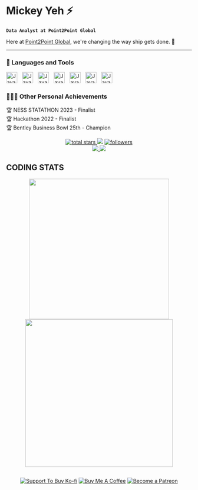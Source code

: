 # Mickey Yeh ⚡

**`Data Analyst at Point2Point Global`**

Here at [Point2Point Global](http://p2pg.com/), we're changing the way ship gets done. 🚀

--- 

### 🧰 Languages and Tools

<img align="left" alt="Java" width="30px" style="padding-right:10px;" src="https://cdn.jsdelivr.net/gh/devicons/devicon/icons/python/python-original-wordmark.svg"/>
<img align="left" alt="Java" width="30px" style="padding-right:10px;" src="https://cdn.jsdelivr.net/gh/devicons/devicon/icons/r/r-original.svg"/>
<img align="left" alt="Java" width="30px" style="padding-right:10px;" src="https://cdn.jsdelivr.net/gh/devicons/devicon/icons/c/c-original.svg"/>
<img align="left" alt="Java" width="30px" style="padding-right:10px;" src="https://cdn.jsdelivr.net/gh/devicons/devicon/icons/mysql/mysql-original-wordmark.svg"/>
<img align="left" alt="Java" width="30px" style="padding-right:10px;" src="https://cdn.jsdelivr.net/gh/devicons/devicon/icons/spss/spss-original.svg"/>
<!-- <img align="left" alt="Java" width="30px" style="padding-right:10px;" src=""/> -->
<img align="left" alt="Java" width="30px" style="padding-right:10px;" src="https://cdn.jsdelivr.net/gh/devicons/devicon/icons/pycharm/pycharm-original.svg"/>
<img align="left" alt="Java" width="30px" style="padding-right:10px;" src="https://cdn.jsdelivr.net/gh/devicons/devicon/icons/rstudio/rstudio-original.svg"/>
<!-- <img align="left" alt="Java" width="30px" style="padding-right:10px;" src=""/> -->
<br />

#
### 👨🏻‍🚀 Other Personal Achievements
🏆 NESS STATATHON 2023 - Finalist <br>
🏆 Hackathon 2022 - Finalist <br>
🏆 Bentley Business Bowl 25th - Champion <br>


<p align='center'>
    <a href='https://github.com/mickeyyeh?tab=repositories&sort=stargazers'>
        <img alt='total stars' title='Total stars on GitHub' src='https://custom-icon-badges.herokuapp.com/badge/dynamic/json?logo=star&color=55960c&labelColor=488207&label=Stars&style=for-the-badge&query=%24.stars&url=https://api.github-star-counter.workers.dev/user/mickeyyeh'/>
    </a>
    <img src='https://vbr.wocr.tk/badge?page_id=mickeyyeh&style=for-the-badge&logo=Github&color=16a085'>
    <a href='https://github.com/mickeyyeh?tab=followers'>
        <img alt='followers' title='Follow Me on GitHub' src='https://custom-icon-badges.herokuapp.com/github/followers/mickeyyeh?color=236ad3&labelColor=1155ba&style=for-the-badge&logo=person-add&label=Follow&logoColor=white'/>
        <br>
    </a>
    <a href='https://www.linkedin.com/in/mickeyyeh' target='_blank'>
        <img src='https://img.shields.io/badge/linkedin%20-%230077B5.svg?&style=for-the-badge&logo=linkedin&logoColor=white'/>
    </a>
    <a href='mailto:myeh@p2pg.com' target='_blank'>
        <img src='https://img.shields.io/badge/Microsoft%20Outlook-0078D4.svg?style=for-the-badge&logo=Microsoft-Outlook&logoColor=white'/>
    </a>
</p>

<!--
## FEATURED PROJECTS

<p align='center'>
    <a href='https://github.com/mrhrifat/badge-genius'>
        <img src='https://github-readme-stats-git-masterrstaa-rickstaa.vercel.app/api/pin/?username=mrhrifat&repo=badge-genius&theme=transparent'  width='350'/>
    </a>
    <a href='https://github.com/mrhrifat/al-quran'>
        <img src='https://github-readme-stats-git-masterrstaa-rickstaa.vercel.app/api/pin/?username=mrhrifat&repo=al-quran&theme=transparent&hide=html' width='350'/>
    </a>
</p>

<p align='center'>
    <a href='https://github.com/mrhrifat/holy-alquran'>
        <img src='https://github-readme-stats-git-masterrstaa-rickstaa.vercel.app/api/pin/?username=mrhrifat&repo=holy-alquran&theme=transparent&hide=html' width='350'/>
    </a>
    <a href='https://github.com/mrhrifat/web-badge'>
        <img src='https://github-readme-stats-git-masterrstaa-rickstaa.vercel.app/api/pin/?username=mrhrifat&repo=web-badge&theme=transparent'  width='350'/>
    </a>
</p>

-->




## CODING STATS

<p align = 'center'>
    <img src='https://github-readme-stats-git-masterrstaa-rickstaa.vercel.app/api?username=mickeyyeh&count_private=true&include_all_commits=true&show_icons=true&theme=transparent' width='380'/>
    <img src='https://github-readme-streak-stats.herokuapp.com/?user=mickeyyeh&theme=transparent' width='400'>
</p>

##

<div align='center'>

[![](https://img.shields.io/badge/Ko_fi-FF5E5B?style=for-the-badge&logo=Ko-fi&logoColor=white "Support To Buy Ko-fi")](https://ko-fi.com/mrhrifat) 
[![](https://img.shields.io/badge/Buy_Me_A_Coffee-FFDD00?style=for-the-badge&logo=buy-me-a-coffee&logoColor=black "Buy Me A Coffee")](https://buymeacoffee.com/mrhrifat) 
[![](https://img.shields.io/badge/Patreon-F96854?style=for-the-badge&logo=Patreon&logoColor=white "Become a Patreon")](https://patreon.com/mrhrifat)

</div>





























<!--
**mickeyyeh/mickeyyeh** is a ✨ _special_ ✨ repository because its `README.md` (this file) appears on your GitHub profile.

Here are some ideas to get you started:

- 🔭 I’m currently working on ...
- 🌱 I’m currently learning ...
- 👯 I’m looking to collaborate on ...
- 🤔 I’m looking for help with ...
- 💬 Ask me about ...
- 📫 How to reach me: ...
- 😄 Pronouns: ...
- ⚡ Fun fact: ...
-->
